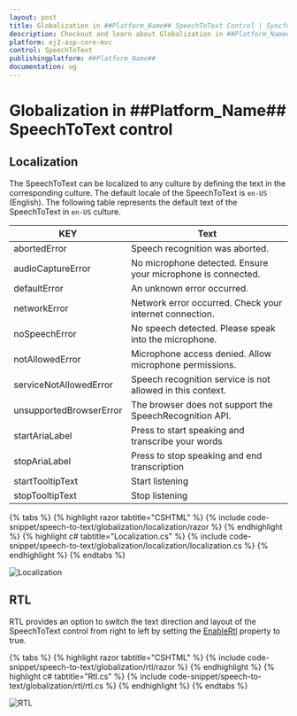 ```yaml
---
layout: post
title: Globalization in ##Platform_Name## SpeechToText Control | Syncfusion
description: Checkout and learn about Globalization in ##Platform_Name## SpeechToText control of Syncfusion Essential JS 2 and more.
platform: ej2-asp-core-mvc
control: SpeechToText
publishingplatform: ##Platform_Name##
documentation: ug
---
```


# Globalization in ##Platform_Name## SpeechToText control

## Localization

The SpeechToText can be localized to any culture by defining the text in the corresponding culture. The default locale of the SpeechToText is `en-US` (English). The following table represents the default text of the SpeechToText in `en-US` culture.

|KEY|Text|
|----|----|
|abortedError|Speech recognition was aborted.|
|audioCaptureError|No microphone detected. Ensure your microphone is connected.|
|defaultError|An unknown error occurred.|
|networkError|Network error occurred. Check your internet connection.|
|noSpeechError|No speech detected. Please speak into the microphone.|
|notAllowedError|Microphone access denied. Allow microphone permissions.|
|serviceNotAllowedError|Speech recognition service is not allowed in this context.|
|unsupportedBrowserError|The browser does not support the SpeechRecognition API.|
|startAriaLabel|Press to start speaking and transcribe your words|
|stopAriaLabel|Press to stop speaking and end transcription|
|startTooltipText|Start listening|
|stopTooltipText|Stop listening|

{% tabs %}
{% highlight razor tabtitle="CSHTML" %}
{% include code-snippet/speech-to-text/globalization/localization/razor %}
{% endhighlight %}
{% highlight c# tabtitle="Localization.cs" %}
{% include code-snippet/speech-to-text/globalization/localization/localization.cs %}
{% endhighlight %}
{% endtabs %}

![Localization](images/localization.png)

## RTL

RTL provides an option to switch the text direction and layout of the SpeechToText control from right to left by setting the [EnableRtl](https://help.syncfusion.com/cr/aspnetmvc-js2/Syncfusion.EJ2.Inputs.SpeechToText.html#Syncfusion_EJ2_Inputs_SpeechToText_EnableRtl) property to true.

{% tabs %}
{% highlight razor tabtitle="CSHTML" %}
{% include code-snippet/speech-to-text/globalization/rtl/razor %}
{% endhighlight %}
{% highlight c# tabtitle="Rtl.cs" %}
{% include code-snippet/speech-to-text/globalization/rtl/rtl.cs %}
{% endhighlight %}
{% endtabs %}

![RTL](images/rtl.png)
